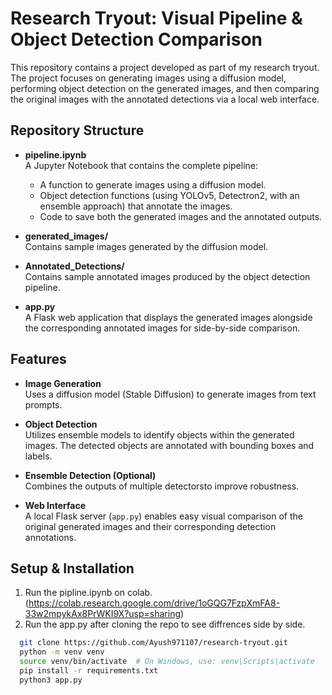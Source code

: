 # Research Tryout: Visual Pipeline & Object Detection Comparison

This repository contains a project developed as part of my research tryout. The project focuses on generating images using a diffusion model, performing object detection on the generated images, and then comparing the original images with the annotated detections via a local web interface.

## Repository Structure

- **pipeline.ipynb**  
  A Jupyter Notebook that contains the complete pipeline:
  - A function to generate images using a diffusion model.
  - Object detection functions (using YOLOv5, Detectron2, with an ensemble approach) that annotate the images.
  - Code to save both the generated images and the annotated outputs.

- **generated_images/**  
  Contains sample images generated by the diffusion model.

- **Annotated_Detections/**  
  Contains sample annotated images produced by the object detection pipeline.

- **app.py**  
  A Flask web application that displays the generated images alongside the corresponding annotated images for side-by-side comparison.

## Features

- **Image Generation**  
  Uses a diffusion model (Stable Diffusion) to generate images from text prompts.

- **Object Detection**  
  Utilizes ensemble models to identify objects within the generated images. The detected objects are annotated with bounding boxes and labels.

- **Ensemble Detection (Optional)**  
  Combines the outputs of multiple detectorsto improve robustness.

- **Web Interface**  
  A local Flask server (`app.py`) enables easy visual comparison of the original generated images and their corresponding detection annotations.

## Setup & Installation

1. Run the pipline.ipynb on colab. (https://colab.research.google.com/drive/1oGQG7FzpXmFA8-33w2mpykAx8PrWKI9X?usp=sharing)
2. Run the app.py after cloning the repo to see diffrences side by side.

 ```bash
   git clone https://github.com/Ayush971107/research-tryout.git
   python -m venv venv
   source venv/bin/activate  # On Windows, use: venv\Scripts\activate
   pip install -r requirements.txt
   python3 app.py
